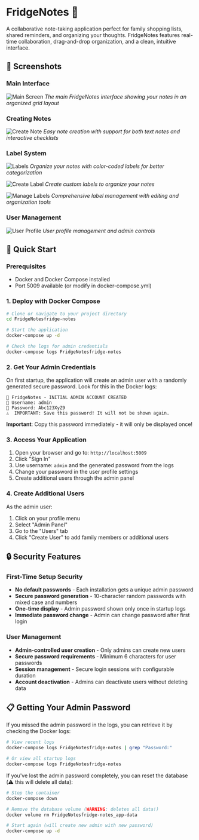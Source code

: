 # FridgeNotes 📝

A collaborative note-taking application perfect for family shopping lists, shared reminders, and organizing your thoughts. FridgeNotes features real-time collaboration, drag-and-drop organization, and a clean, intuitive interface.

## 📸 Screenshots

### Main Interface
![Main Screen](screenshots/main-screen.png)
*The main FridgeNotes interface showing your notes in an organized grid layout*

### Creating Notes
![Create Note](screenshots/create-note.png)
*Easy note creation with support for both text notes and interactive checklists*

### Label System
![Labels](screenshots/labels.png)
*Organize your notes with color-coded labels for better categorization*

![Create Label](screenshots/create-label.png)
*Create custom labels to organize your notes*

![Manage Labels](screenshots/manage-labels.png)
*Comprehensive label management with editing and organization tools*

### User Management
![User Profile](screenshots/user-profile.png)
*User profile management and admin controls*

## 🚀 Quick Start

### Prerequisites
- Docker and Docker Compose installed
- Port 5009 available (or modify in docker-compose.yml)

### 1. Deploy with Docker Compose

```bash
# Clone or navigate to your project directory
cd FridgeNotesfridge-notes

# Start the application
docker-compose up -d

# Check the logs for admin credentials
docker-compose logs FridgeNotesfridge-notes
```

### 2. Get Your Admin Credentials

On first startup, the application will create an admin user with a randomly generated secure password. Look for this in the Docker logs:

```
🔐 FridgeNotes - INITIAL ADMIN ACCOUNT CREATED
📧 Username: admin
🔑 Password: Abc123XyZ9
⚠️  IMPORTANT: Save this password! It will not be shown again.
```

**Important**: Copy this password immediately - it will only be displayed once!

### 3. Access Your Application

1. Open your browser and go to: `http://localhost:5009`
2. Click "Sign In" 
3. Use username: `admin` and the generated password from the logs
4. Change your password in the user profile settings
5. Create additional users through the admin panel

### 4. Create Additional Users

As the admin user:
1. Click on your profile menu
2. Select "Admin Panel"
3. Go to the "Users" tab
4. Click "Create User" to add family members or additional users

## 🔒 Security Features

### First-Time Setup Security
- **No default passwords** - Each installation gets a unique admin password
- **Secure password generation** - 10-character random passwords with mixed case and numbers
- **One-time display** - Admin password shown only once in startup logs
- **Immediate password change** - Admin can change password after first login

### User Management
- **Admin-controlled user creation** - Only admins can create new users
- **Secure password requirements** - Minimum 6 characters for user passwords
- **Session management** - Secure login sessions with configurable duration
- **Account deactivation** - Admins can deactivate users without deleting data

## 📋 Getting Your Admin Password

If you missed the admin password in the logs, you can retrieve it by checking the Docker logs:

```bash
# View recent logs
docker-compose logs FridgeNotesfridge-notes | grep "Password:"

# Or view all startup logs
docker-compose logs FridgeNotesfridge-notes
```

If you've lost the admin password completely, you can reset the database (⚠️ this will delete all data):

```bash
# Stop the container
docker-compose down

# Remove the database volume (WARNING: deletes all data!)
docker volume rm FridgeNotesfridge-notes_app-data

# Start again (will create new admin with new password)
docker-compose up -d
```